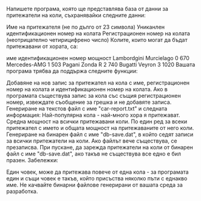 Напишете програма, която ще представлява база от данни за притежатели на коли, съхранявайки следните данни:

Име на притежателя (не по дълго от 23 символа)
Униканлен идентификационен номер на колата
Регистрационен номер на колата (неотрицателно четирицифрено число)
Колите, които могат да бъдат притежавани от хората, са:

име	идентификационен номер	мощност
Lambordgini Murcielago	0	670
Mercedes-AMG	1	503
Pagani Zonda R	2	740
Bugatti Veyron	3	1020
Вашата програма трябва да поддържа следните функции:

Добавяне на нов запис за притежател на кола с име, регистрационен номер на колата и идентификационен номер на колата. Ако в програмата съществува запис за кола със същия регистрационен номер, извеждате съобщение за грешка и не добавяте записа.
Генериране на текстов файл с име "car-report.txt" и следната информация:
Най-популярна кола - най-много хора я притежават.
Средна мощност на всички притежавани коли.
По един ред за всеки притежател с името и общата мощност на притежаваните от него коли.
Генериране на бинарен файл с име "db-save.dat", в който седят записи за всички притежатели на коли. Ако файлът вече съществува, се презаписва.
При пускане, да зарежда притежатели на коли от бинарен файл с име "db-save.dat", ако такъв не съществува все едно е бил празен.
Забележки:

Един човек, може да притежава повече от една кола - за програмата един и същи човек е такъв, който присъства няколко пъти с еднакво име.
Не качвайте бинарни файлове генерирани от вашата среда за разработка.